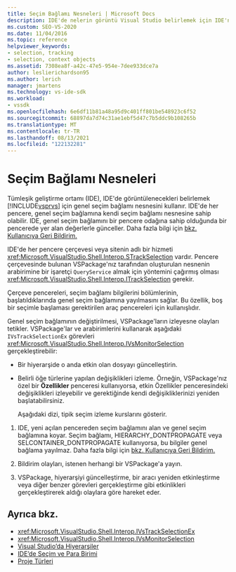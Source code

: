 ```yaml
---
title: Seçim Bağlamı Nesneleri | Microsoft Docs
description: IDE'de nelerin görüntü Visual Studio belirlemek için IDE'nin genel seçim bağlamı nesnesini nasıl kullandığının içlerini öğrenin.
ms.custom: SEO-VS-2020
ms.date: 11/04/2016
ms.topic: reference
helpviewer_keywords:
- selection, tracking
- selection, context objects
ms.assetid: 7308ea8f-a42c-47e5-954e-7dee933dce7a
author: leslierichardson95
ms.author: lerich
manager: jmartens
ms.technology: vs-ide-sdk
ms.workload:
- vssdk
ms.openlocfilehash: 6e6df11b81a48a95d9c401ff801be548923c6f52
ms.sourcegitcommit: 68897da7d74c31ae1ebf5d47c7b5ddc9b108265b
ms.translationtype: MT
ms.contentlocale: tr-TR
ms.lasthandoff: 08/13/2021
ms.locfileid: "122132281"
---
```

# <a name="selection-context-objects"></a>Seçim Bağlamı Nesneleri
Tümleşik geliştirme ortamı (IDE), IDE'de görüntülenecekleri belirlemek [!INCLUDE[vsprvs](../../code-quality/includes/vsprvs_md.md)] için genel seçim bağlamı nesnesini kullanır. IDE'de her pencere, genel seçim bağlamına kendi seçim bağlamı nesnesine sahip olabilir. IDE, genel seçim bağlamını bir pencere odağına sahip olduğunda bir pencerede yer alan değerlerle günceller. Daha fazla bilgi için [bkz. Kullanıcıya Geri Bildirim.](../../extensibility/internals/feedback-to-the-user.md)

 IDE'de her pencere çerçevesi veya sitenin adlı bir hizmeti <xref:Microsoft.VisualStudio.Shell.Interop.STrackSelection> vardır. Pencere çerçevesinde bulunan VSPackage'nız tarafından oluşturulan nesnenin arabirimine bir işaretçi `QueryService` almak için yöntemini çağırmış olması <xref:Microsoft.VisualStudio.Shell.Interop.ITrackSelection> gerekir.

 Çerçeve pencereleri, seçim bağlamı bilgilerini bölümlerinin, başlatıldıklarında genel seçim bağlamına yayılmasını sağlar. Bu özellik, boş bir seçimle başlaması gerektirilen araç pencereleri için kullanışlıdır.

 Genel seçim bağlamının değiştirilmesi, VSPackage'ların izleyesne olayları tetikler. VSPackage'lar ve arabirimlerini kullanarak aşağıdaki `IVsTrackSelectionEx` görevleri <xref:Microsoft.VisualStudio.Shell.Interop.IVsMonitorSelection> gerçekleştirebilir:

- Bir hiyerarşide o anda etkin olan dosyayı güncelleştirin.

- Belirli öğe türlerine yapılan değişiklikleri izleme. Örneğin, VSPackage'nız özel bir **Özellikler** penceresi kullanıyorsa,  etkin Özellikler penceresindeki değişiklikleri izleyebilir ve gerektiğinde kendi değişikliklerinizi yeniden başlatabilirsiniz.

  Aşağıdaki dizi, tipik seçim izleme kurslarını gösterir.

1. IDE, yeni açılan pencereden seçim bağlamını alan ve genel seçim bağlamına koyar. Seçim bağlamı, HIERARCHY_DONTPROPAGATE veya SELCONTAINER_DONTPROPAGATE kullanıyorsa, bu bilgiler genel bağlama yayılmaz. Daha fazla bilgi için [bkz. Kullanıcıya Geri Bildirim.](../../extensibility/internals/feedback-to-the-user.md)

2. Bildirim olayları, istenen herhangi bir VSPackage'a yayın.

3. VSPackage, hiyerarşiyi güncelleştirme, bir aracı yeniden etkinleştirme veya diğer benzer görevleri gerçekleştirme gibi etkinlikleri gerçekleştirerek aldığı olaylara göre hareket eder.

## <a name="see-also"></a>Ayrıca bkz.
- <xref:Microsoft.VisualStudio.Shell.Interop.IVsTrackSelectionEx>
- <xref:Microsoft.VisualStudio.Shell.Interop.IVsMonitorSelection>
- [Visual Studio’da Hiyerarşiler](../../extensibility/internals/hierarchies-in-visual-studio.md)
- [IDE’de Seçim ve Para Birimi](../../extensibility/internals/selection-and-currency-in-the-ide.md)
- [Proje Türleri](../../extensibility/internals/project-types.md)
